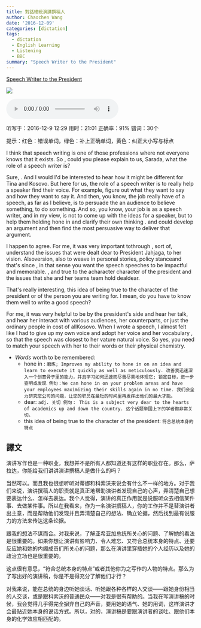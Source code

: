 ```yaml
---
title: 對話總統演講撰稿人
author: Chaochen Wang
date: '2016-12-09'
categories: [dictation]
tags:
  - dictation
  - English Learning
  - Listening
  - BBC
summary: "Speech Writer to the President"
---
```




[Speech Writer to the President](http://www.bbc.co.uk/programmes/p04h4616)

![](/img/speechwriter.png)


<audio src="/mp3/speechwriter.mp3" controls="controls">
Your browser does not support the audio element.
你的瀏覽器不支持音頻播放。請使用chrome科學上網。
</audio>


听写于：2016-12-9 12:29	用时：21:01
正确率：91%	错词：30个

提示：<span class="diff_off">红色</span>：错误单词，<span class="diff_add">绿色</span>：补上正确单词，<span class="diff_alert">黄色</span>：纠正大小写与标点
<p class="linetext">I think that speech writing is one of those professions where not everyone knows that it exists. So <span class="diff_alert">,</span> could you <span class="diff_add">please</span> explain to us<span class="diff_alert">,</span> Sarada, what the role of a speech writer is? </p><p class="linetext"></p><p class="linetext">Sure<span class="diff_alert">,</span> <span class="diff_alert">.</span> <span class="diff_alert" title="and ">And </span><span class="diff_off">I</span> <span class="diff_off">would</span> <span class="diff_add">I'd</span> be interested to hear how it might be different for Tina and Kosovo<span class="diff_alert">.</span> <span class="diff_alert" title="but ">But </span>here for us, the role of a speech writer is <span class="diff_add">to</span> really help a speaker find their voice<span class="diff_alert">.</span> <span class="diff_off">For</span> <span class="diff_off">example</span>, <span class="diff_add">figure</span> <span class="diff_add">out</span> what they want to say and how they want to say it. And then<span class="diff_alert">,</span> you know<span class="diff_alert">,</span> the job really <span class="diff_off">have</span> <span class="diff_add">of</span> a speech<span class="diff_alert">,</span> as <span class="diff_add">far</span> <span class="diff_add">as</span> I believe<span class="diff_alert">,</span> is to persuade <span class="diff_off">the</span> <span class="diff_add">an</span> audience to believe something<span class="diff_alert">,</span> to do something. And so<span class="diff_alert">,</span> you know, your job <span class="diff_off">is</span> <span class="diff_add">as</span> a speech writer, <span class="diff_off">and</span> <span class="diff_add">in</span> my view<span class="diff_alert">,</span> is not to come up <span class="diff_add">with</span> the ideas for a speaker<span class="diff_alert">,</span> but to help them <span class="diff_off">holding</span> <span class="diff_add">hone</span> <span class="diff_add">in</span> and clarify their own thinking <span class="diff_alert">.</span> <span class="diff_alert" title="And ">and </span><span class="diff_off">could</span> develop an argument and then find the most persuasive way to deliver that argument. </p><p class="linetext"></p><p class="linetext">I happen to agree. For me, it was very important to<span class="diff_off">through</span> <span class="diff_alert">,</span> <span class="diff_add">sort</span> <span class="diff_add">of</span><span class="diff_alert">,</span> understand the issues that were <span class="diff_off">dealt</span> <span class="diff_add">dear</span> to President Jahjaga, to her <span class="diff_off">vision</span><span class="diff_alert">.</span> <span class="diff_off">Also</span><span class="diff_add">version</span>, <span class="diff_add">also</span> to weave in personal stories, policy stance<span class="diff_off">and</span> <span class="diff_off">that's</span> <span class="diff_off">since</span> <span class="diff_alert">,</span> <span class="diff_add">in</span> <span class="diff_add">that</span> <span class="diff_add">sense</span> you want the <span class="diff_off">speech</span> <span class="diff_add">speeches</span> to be impactful and memorable<span class="diff_alert">.</span> <span class="diff_alert">,</span> <span class="diff_alert" title="And ">and </span>true to the <span class="diff_off">acharacter</span> <span class="diff_add">character</span> of the president and the issues that she and her <span class="diff_off">teams</span> <span class="diff_add">team</span> hold <span class="diff_off">deal</span><span class="diff_add">dear</span>. </p><p class="linetext"></p><p class="linetext">That's really interesting, this idea of being true to the character of the president or <span class="diff_add">of</span> the person you are writing for. I mean, do you have to know them well to write a good speech? </p><p class="linetext"></p><p class="linetext">For me, it was very helpful to be by the president's side and hear her talk<span class="diff_alert">,</span> and hear her interact with various audiences, her counterparts<span class="diff_alert">,</span> or just the ordinary people in <span class="diff_off">cost</span> <span class="diff_off">of</span> <span class="diff_off">all</span><span class="diff_add">Kosovo</span>. When I wrote a speech, I almost felt like I had to give up my own voice and adopt her voice and her vocabulary <span class="diff_alert">,</span> so that the speech was closest to her <span class="diff_off">vature</span> <span class="diff_add">natural</span> voice. So yes, you need to match your speech <span class="diff_off">with</span> <span class="diff_off">her</span> <span class="diff_add">to</span> <span class="diff_add">their</span> words or their physical chemistry.


* _Words_ worth to be remembered:
  * hone in : `磨炼; Improves my ability to hone in on an idea and learn to execute it quickly as well as meticulously. 改善我迅速深入一个创意骨子里的能力，并且学习如何迅速而尽善尽美地体现它; 锁定目标，进一步查明或发现 例句：We can hone in on your problem areas and have your employees maximizing their skills again in no time. 我们会全力研究您公司的问题，让您的职员在最短的时间里再发挥出他们的最大才能。`
  * dear: `adj. 关切 例句： This is a subject very dear to the hearts of academics up and down the country. 这个话题举国上下的学者都非常关切。`
  * this idea of being true to the character of the president: `符合总统本身的特点`


## 譯文

演讲写作也是一种职业，我想并不是所有人都知道还有这样的职业存在。那么，萨拉达，你能给我们讲讲演讲撰稿人是做什么的吗？

当然可以。而且我也很想听听对蒂娜和科索沃来说会有什么不一样的地方。对于我们来说，演讲撰稿人的职责就是真正地帮助演讲者发现自己的心声，弄清楚自己想要表达什么、怎样去表达。我个人觉得，演讲的真正作用就是说服听众去相信某件事、去做某件事。所以在我看来，作为一名演讲撰稿人，你的工作并不是替演讲者出主意，而是帮助他们发现并且弄清楚自己的想法、确立论据，然后找到最有说服力的方法来传达这条论据。

跟我的想法不谋而合。对我来说，了解亚希亚加总统所关心的问题、了解她的看法是很重要的。如果你想让演讲有影响力、令人难忘、又符合总统本身的特点、还要反应她和她的内阁成员们所关心的问题，那么在演讲里穿插她的个人经历以及她的政治立场也是很重要的。

这点很有意思，“符合总统本身的特点”或者其他你为之写作的人物的特点。那么为了写出好的演讲稿，你是不是得充分了解他们才行？

对我来说，能在总统的身边听她谈话、听她跟各种各样的人交谈——跟她身份相当的人交谈，或是跟科索沃的普通民众——对我是很有帮助的。当我在写演讲稿的时候，我会觉得几乎得完全摒弃自己的声音，要用她的语气、她的用词，这样演讲才会最贴近她本身的说话方式。所以，对的，演讲稿是要跟演讲者的谈吐、跟他们本身的化学效应相匹配的。
